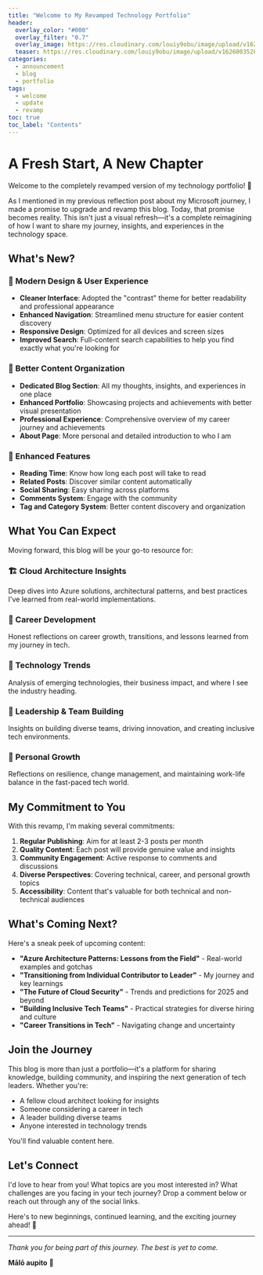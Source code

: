 ```yaml
---
title: "Welcome to My Revamped Technology Portfolio"
header:
  overlay_color: "#000"
  overlay_filter: "0.7"
  overlay_image: https://res.cloudinary.com/louiy9obu/image/upload/v1626002590/letisias_projects_fjlv67.png
  teaser: https://res.cloudinary.com/louiy9obu/image/upload/v1626003528/500x300projects_dbt5xc.png
categories:
  - announcement
  - blog
  - portfolio
tags:
  - welcome
  - update
  - revamp
toc: true
toc_label: "Contents"
---
```


# A Fresh Start, A New Chapter

Welcome to the completely revamped version of my technology portfolio! 🎉

As I mentioned in my previous reflection post about my Microsoft journey, I made a promise to upgrade and revamp this blog. Today, that promise becomes reality. This isn't just a visual refresh—it's a complete reimagining of how I want to share my journey, insights, and experiences in the technology space.

## What's New?

### 🎨 Modern Design & User Experience
- **Cleaner Interface**: Adopted the "contrast" theme for better readability and professional appearance
- **Enhanced Navigation**: Streamlined menu structure for easier content discovery
- **Responsive Design**: Optimized for all devices and screen sizes
- **Improved Search**: Full-content search capabilities to help you find exactly what you're looking for

### 📝 Better Content Organization
- **Dedicated Blog Section**: All my thoughts, insights, and experiences in one place
- **Enhanced Portfolio**: Showcasing projects and achievements with better visual presentation
- **Professional Experience**: Comprehensive overview of my career journey and achievements
- **About Page**: More personal and detailed introduction to who I am

### 🚀 Enhanced Features
- **Reading Time**: Know how long each post will take to read
- **Related Posts**: Discover similar content automatically
- **Social Sharing**: Easy sharing across platforms
- **Comments System**: Engage with the community
- **Tag and Category System**: Better content discovery and organization

## What You Can Expect

Moving forward, this blog will be your go-to resource for:

### 🏗️ Cloud Architecture Insights
Deep dives into Azure solutions, architectural patterns, and best practices I've learned from real-world implementations.

### 💼 Career Development
Honest reflections on career growth, transitions, and lessons learned from my journey in tech.

### 🔮 Technology Trends
Analysis of emerging technologies, their business impact, and where I see the industry heading.

### 👥 Leadership & Team Building
Insights on building diverse teams, driving innovation, and creating inclusive tech environments.

### 🌟 Personal Growth
Reflections on resilience, change management, and maintaining work-life balance in the fast-paced tech world.

## My Commitment to You

With this revamp, I'm making several commitments:

1. **Regular Publishing**: Aim for at least 2-3 posts per month
2. **Quality Content**: Each post will provide genuine value and insights
3. **Community Engagement**: Active response to comments and discussions
4. **Diverse Perspectives**: Covering technical, career, and personal growth topics
5. **Accessibility**: Content that's valuable for both technical and non-technical audiences

## What's Coming Next?

Here's a sneak peek of upcoming content:

- **"Azure Architecture Patterns: Lessons from the Field"** - Real-world examples and gotchas
- **"Transitioning from Individual Contributor to Leader"** - My journey and key learnings
- **"The Future of Cloud Security"** - Trends and predictions for 2025 and beyond
- **"Building Inclusive Tech Teams"** - Practical strategies for diverse hiring and culture
- **"Career Transitions in Tech"** - Navigating change and uncertainty

## Join the Journey

This blog is more than just a portfolio—it's a platform for sharing knowledge, building community, and inspiring the next generation of tech leaders. Whether you're:

- A fellow cloud architect looking for insights
- Someone considering a career in tech
- A leader building diverse teams
- Anyone interested in technology trends

You'll find valuable content here.

## Let's Connect

I'd love to hear from you! What topics are you most interested in? What challenges are you facing in your tech journey? Drop a comment below or reach out through any of the social links.

Here's to new beginnings, continued learning, and the exciting journey ahead! 🚀

---

*Thank you for being part of this journey. The best is yet to come.*

**Mālō aupito** 🙏
